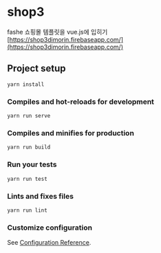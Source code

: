 # shop3
fashe 쇼핑몰 템플릿을 vue.js에 입히기
[https://shop3dimorin.firebaseapp.com/](https://shop3dimorin.firebaseapp.com/)

## Project setup
```
yarn install
```

### Compiles and hot-reloads for development
```
yarn run serve
```

### Compiles and minifies for production
```
yarn run build
```

### Run your tests
```
yarn run test
```

### Lints and fixes files
```
yarn run lint
```

### Customize configuration
See [Configuration Reference](https://cli.vuejs.org/config/).
